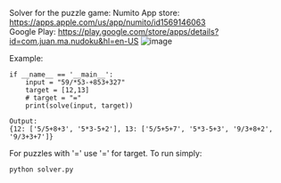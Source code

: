 Solver for the puzzle game: Numito
App store: https://apps.apple.com/us/app/numito/id1569146063 <br>
Google Play: https://play.google.com/store/apps/details?id=com.juan.ma.nudoku&hl=en-US
![image](https://github.com/user-attachments/assets/18582f0a-3615-4c4f-a4d5-d0dec05f622c?s=300)

Example:
```
if __name__ == '__main__':
    input = "59/*53-+853+327"
    target = [12,13]
    # target = "="
    print(solve(input, target))
```
```
Output:
{12: ['5/5+8+3', '5*3-5+2'], 13: ['5/5+5+7', '5*3-5+3', '9/3+8+2', '9/3+3+7']}
```
For puzzles with '=' use '=' for target. 
To run simply:
```
python solver.py
```



  
